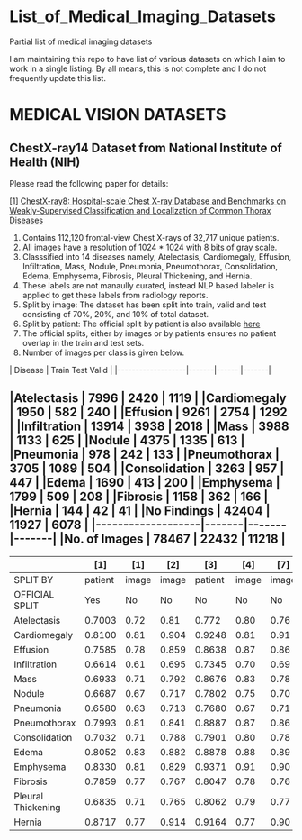 # List_of_Medical_Imaging_Datasets
Partial list of medical imaging datasets

I am maintaining this repo to have list of various datasets on which I aim to work in a single listing. By all means, this is not complete and I do not frequently update this list.

# MEDICAL VISION DATASETS

## ChestX-ray14 Dataset from National Institute of Health (NIH)

Please read the following paper for details:

[1] [ChestX-ray8: Hospital-scale Chest X-ray Database and Benchmarks on Weakly-Supervised Classification and Localization of Common Thorax Diseases](https://arxiv.org/abs/1705.02315)

1. Contains 112,120 frontal-view Chest X-rays of 32,717 unique patients.
2. All images have a resolution of 1024 * 1024 with 8 bits of gray scale.
3. Classsified into 14 diseases namely, Atelectasis, Cardiomegaly, Effusion, Infiltration, Mass, Nodule, Pneumonia, Pneumothorax, Consolidation, Edema, Emphysema, Fibrosis, Pleural Thickening, and Hernia.
4. These labels are not manaully curated, instead NLP based labeler is applied to get these labels from radiology reports.
5. Split by image: The dataset has been split into train, valid and test consisting of 70%, 20%, and 10% of total dataset.
6. Split by patient: The official split by patient is also available [here](https://nihcc.app.box.com/v/ChestXray-NIHCC)
7. The official splits, either by images or by patients ensures no patient overlap in the train and test sets.
8. Number of images per class is given below.

|    Disease        | Train   Test    Valid |
|-------------------|-------|------ |-------|

|Atelectasis        | 7996  | 2420  | 1119  |
|Cardiomegaly       | 1950  | 582   | 240   |
|Effusion           | 9261  | 2754  | 1292  |
|Infiltration       | 13914 | 3938  | 2018  |
|Mass               | 3988  | 1133  | 625   |
|Nodule             | 4375  | 1335  | 613   |
|Pneumonia          | 978   | 242   | 133   |
|Pneumothorax       | 3705  | 1089  | 504   |
|Consolidation      | 3263  | 957   | 447   |
|Edema              | 1690  | 413   | 200   |
|Emphysema          | 1799  | 509   | 208   |
|Fibrosis           | 1158  | 362   | 166   |
|Hernia             | 144   | 42    |  41   |
|No Findings        | 42404 | 11927 | 6078  |
|-------------------|-------|-------|-------|
|No. of Images      | 78467 | 22432 | 11218 |
---------------------------------------------

|                   |[1]    |[1]    |[2]    |[3]      |[4]   |[7]   |[8]    |[9]    |[10]   |
|-------------------|-------|------ |-------|---------|------|------|------ |------ |------ |
|SPLIT BY           |patient|image  |image  |patient  |image |image |image  |patient|patient| 
|OFFICIAL SPLIT     |Yes    |No     |No     |No       |No    |No    |No     |Yes    |Yes    |
|Atelectasis        |0.7003 |0.72   |0.81   |0.772    |0.80  |0.76  |0.853  |0.767  |0.733  |
|Cardiomegaly       |0.8100 |0.81   |0.904  |0.9248   |0.81  |0.91  |0.939  |0.883  |0.858  |
|Effusion           |0.7585 |0.78   |0.859  |0.8638   |0.87  |0.86  |0.903  |0.828  |0.806  |
|Infiltration       |0.6614 |0.61   |0.695  |0.7345   |0.70  |0.69  |0.754  |0.709  |0.675  |
|Mass               |0.6933 |0.71   |0.792  |0.8676   |0.83  |0.78  |0.902  |0.821  |0.727  |
|Nodule             |0.6687 |0.67   |0.717  |0.7802   |0.75  |0.70  |0.828  |0.758  |0.778  |
|Pneumonia          |0.6580 |0.63   |0.713  |0.7680   |0.67  |0.71  |0.774  |0.731  |0.690  |
|Pneumothorax       |0.7993 |0.81   |0.841  |0.8887   |0.87  |0.86  |0.921  |0.846  |0.805  |
|Consolidation      |0.7032 |0.71   |0.788  |0.7901   |0.80  |0.78  |0.842  |0.745  |0.717  |
|Edema              |0.8052 |0.83   |0.882  |0.8878   |0.88  |0.89  |0.924  |0.835  |0.806  |
|Emphysema          |0.8330 |0.81   |0.829  |0.9371   |0.91  |0.90  |0.932  |0.895  |0.842  |
|Fibrosis           |0.7859 |0.77   |0.767  |0.8047   |0.78  |0.76  |0.864  |0.818  |0.757  |
|Pleural Thickening |0.6835 |0.71   |0.765  |0.8062   |0.79  |0.77  |0.837  |0.761  |0.724  |
|Hernia             |0.8717 |0.77   |0.914  |0.9164   |0.77  |0.90  |0.921  |0.896  |0.824  |


